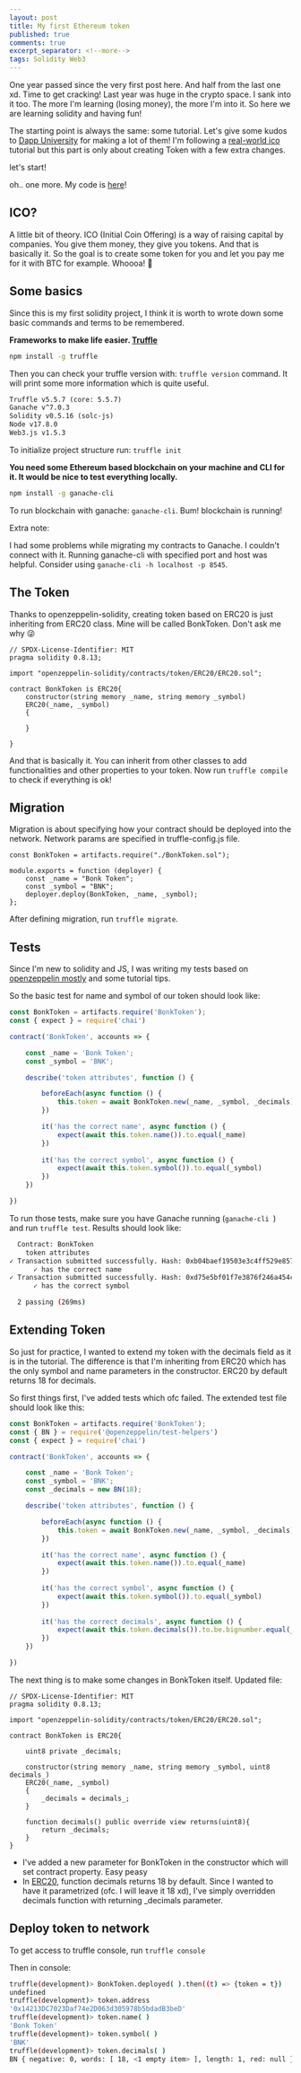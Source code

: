 ```yaml
---
layout: post
title: My first Ethereum token 
published: true
comments: true
excerpt_separator: <!--more-->
tags: Solidity Web3
---
```


One year passed since the very first post here. And half from the last one xd. Time to get cracking!
Last year was huge in the crypto space. I sank into it too. The more I'm learning (losing money), the more I'm into it. So here we are learning solidity and having fun! 

<!--more-->

The starting point is always the same: some tutorial. Let's give some kudos to [Dapp University](https://www.youtube.com/channel/UCY0xL8V6NzzFcwzHCgB8orQ) for making a lot of them! I'm following a [real-world ico](https://www.youtube.com/watch?v=ir-IRmMTG4Q&list=PLS5SEs8ZftgULF-lbxy-is9x_7mTMHFIN&index=2) tutorial but this part is only about creating Token with a few extra changes.

let's start!

oh.. one more. My code is [here](https://github.com/JakubSzwajka/ethereum_ico)!


## ICO? 

A little bit of theory. ICO (Initial Coin Offering) is a way of raising capital by companies. You give them money, they give you tokens. And that is basically it. So the goal is to create some token for you and let you pay me for it with BTC for example. Whoooa! 💸 

## Some basics 

Since this is my first solidity project, I think it is worth to wrote down some basic commands and terms to be remembered. 

**Frameworks to make life easier. [Truffle](https://trufflesuite.com/)**

```bash
npm install -g truffle
```

Then you can check your truffle version with: ``truffle version`` command. It will print some more information which is quite useful. 

```txt
Truffle v5.5.7 (core: 5.5.7)
Ganache v^7.0.3
Solidity v0.5.16 (solc-js)
Node v17.8.0
Web3.js v1.5.3
```
To initialize project structure run: ``truffle init`` 

**You need some Ethereum based blockchain on your machine and CLI for it. It would be nice to test everything locally.**

```bash
npm install -g ganache-cli
```

To run blockchain with ganache: ``ganache-cli``. Bum! blockchain is running!

Extra note: 

I had some problems while migrating my contracts to Ganache. I couldn't connect with it. Running ganache-cli with specified port and host was helpful. Consider using ``ganache-cli -h localhost -p 8545``.

## The Token

Thanks to openzeppelin-solidity, creating token based on ERC20 is just inheriting from ERC20 class. Mine will be called BonkToken. Don't ask me why 😜

```solidity
// SPDX-License-Identifier: MIT
pragma solidity 0.8.13;

import "openzeppelin-solidity/contracts/token/ERC20/ERC20.sol";

contract BonkToken is ERC20{
    constructor(string memory _name, string memory _symbol) 
    ERC20(_name, _symbol)
    {

    }

}
```

And that is basically it. You can inherit from other classes to add functionalities and other properties to your token. Now run ``truffle compile`` to check if everything is ok!

## Migration 

Migration is about specifying how your contract should be deployed into the network. Network params are specified in truffle-config.js file. 

```solidity
const BonkToken = artifacts.require("./BonkToken.sol");

module.exports = function (deployer) {
    const _name = "Bonk Token";
    const _symbol = "BNK";
    deployer.deploy(BonkToken, _name, _symbol);
};
```
After defining migration, run ``truffle migrate``. 

## Tests 

Since I'm new to solidity and JS, I was writing my tests based on [openzeppelin mostly](https://github.com/OpenZeppelin/openzeppelin-contracts/blob/master/test/token/ERC20/ERC20.test.js) and some tutorial tips.

So the basic test for name and symbol of our token should look like:

```js
const BonkToken = artifacts.require('BonkToken');
const { expect } = require('chai')

contract('BonkToken', accounts => {

    const _name = 'Bonk Token';
    const _symbol = 'BNK'; 

    describe('token attributes', function () {

        beforeEach(async function () {
            this.token = await BonkToken.new(_name, _symbol, _decimals); 
        })

        it('has the correct name', async function () {
            expect(await this.token.name()).to.equal(_name)
        })
        
        it('has the correct symbol', async function () {
            expect(await this.token.symbol()).to.equal(_symbol)
        })
    })

})

```

To run those tests, make sure you have Ganache running (``ganache-cli ``) and run ``truffle test``. Results should look like: 

```bash
  Contract: BonkToken
    token attributes
✓ Transaction submitted successfully. Hash: 0xb04baef19503e3c4ff529e857b28045d50eb1461048a85d3f08686059f4a8318
      ✓ has the correct name
✓ Transaction submitted successfully. Hash: 0xd75e5bf01f7e3876f246a454c5fff3263f584a285f06f07b4c57896127313897
      ✓ has the correct symbol

  2 passing (269ms)
```

## Extending Token 

So just for practice, I wanted to extend my token with the decimals field as it is in the tutorial. The difference is that I'm inheriting from ERC20 which has the only symbol and name parameters in the constructor. ERC20 by default returns 18 for decimals. 

So first things first, I've added tests which ofc failed. The extended test file should look like this: 

```js
const BonkToken = artifacts.require('BonkToken');
const { BN } = require('@openzeppelin/test-helpers')
const { expect } = require('chai')

contract('BonkToken', accounts => {

    const _name = 'Bonk Token';
    const _symbol = 'BNK'; 
    const _decimals = new BN(18); 

    describe('token attributes', function () {

        beforeEach(async function () {
            this.token = await BonkToken.new(_name, _symbol, _decimals); 
        })

        it('has the correct name', async function () {
            expect(await this.token.name()).to.equal(_name)
        })
        
        it('has the correct symbol', async function () {
            expect(await this.token.symbol()).to.equal(_symbol)
        })
        
        it('has the correct decimals', async function () {
            expect(await this.token.decimals()).to.be.bignumber.equal(_decimals)
        })
    })

})
```

The next thing is to make some changes in BonkToken itself. Updated file: 

```solidity
// SPDX-License-Identifier: MIT
pragma solidity 0.8.13;

import "openzeppelin-solidity/contracts/token/ERC20/ERC20.sol";

contract BonkToken is ERC20{

    uint8 private _decimals; 

    constructor(string memory _name, string memory _symbol, uint8 decimals_) 
    ERC20(_name, _symbol)
    {
        _decimals = decimals_;
    }

    function decimals() public override view returns(uint8){
        return _decimals;
    }
}
```
* I've added a new parameter for BonkToken in the constructor which will set contract property. Easy peasy
* In [ERC20](https://github.com/OpenZeppelin/openzeppelin-contracts/blob/master/contracts/token/ERC20/ERC20.sol), function decimals returns 18 by default. Since I wanted to have it parametrized (ofc. I will leave it 18 xd), I've simply overridden decimals function with returning _decimals parameter. 


## Deploy token to network

To get access to truffle console, run ``truffle console``

Then in console:
```bash
truffle(development)> BonkToken.deployed( ).then((t) => {token = t})
undefined
truffle(development)> token.address
'0x14213DC7023Daf74e2D063d305978b5bdadB3beD'
truffle(development)> token.name( )
'Bonk Token'
truffle(development)> token.symbol( )
'BNK'
truffle(development)> token.decimals( )
BN { negative: 0, words: [ 18, <1 empty item> ], length: 1, red: null }
```
